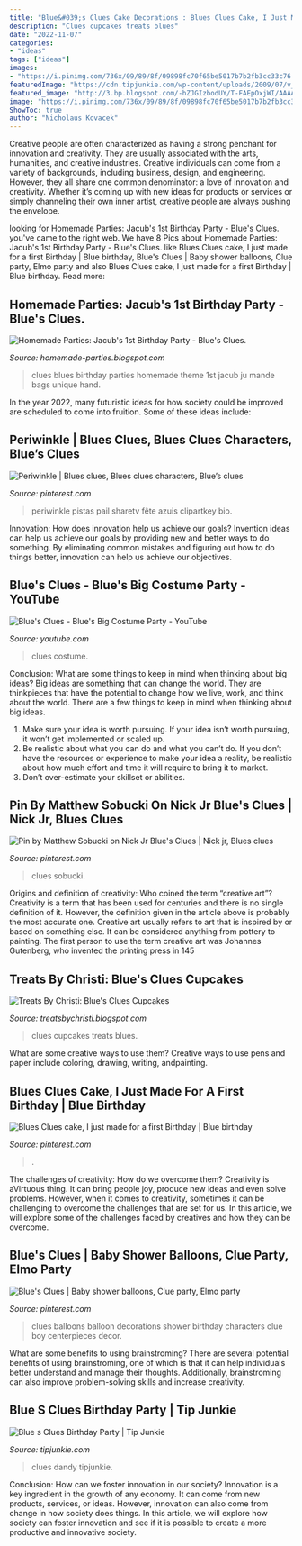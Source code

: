 ```yaml
---
title: "Blue&#039;s Clues Cake Decorations : Blues Clues Cake, I Just Made For A First Birthday"
description: "Clues cupcakes treats blues"
date: "2022-11-07"
categories:
- "ideas"
tags: ["ideas"]
images:
- "https://i.pinimg.com/736x/09/89/8f/09898fc70f65be5017b7b2fb3cc33c76.jpg"
featuredImage: "https://cdn.tipjunkie.com/wp-content/uploads/2009/07/v_3281.jpg"
featured_image: "http://3.bp.blogspot.com/-hZJGIzbodUY/T-FAEpOxjWI/AAAAAAAAKF0/H9NQBG_sBZo/w1200-h630-p-k-no-nu/Blue&#039;s+Clues+Cupcakes+-+Aiden+2nd+bday+-+February+2012.jpg"
image: "https://i.pinimg.com/736x/09/89/8f/09898fc70f65be5017b7b2fb3cc33c76.jpg"
ShowToc: true
author: "Nicholaus Kovacek"
---
```



Creative people are often characterized as having a strong penchant for innovation and creativity. They are usually associated with the arts, humanities, and creative industries. Creative individuals can come from a variety of backgrounds, including business, design, and engineering. However, they all share one common denominator: a love of innovation and creativity. Whether it’s coming up with new ideas for products or services or simply channeling their own inner artist, creative people are always pushing the envelope.

	

		
looking for Homemade Parties: Jacub&#039;s 1st Birthday Party - Blue&#039;s Clues. you've came to the right web. We have 8 Pics about Homemade Parties: Jacub&#039;s 1st Birthday Party - Blue&#039;s Clues. like Blues Clues cake, I just made for a first Birthday | Blue birthday, Blue&#039;s Clues | Baby shower balloons, Clue party, Elmo party and also Blues Clues cake, I just made for a first Birthday | Blue birthday. Read more:
		
    
## Homemade Parties: Jacub&#039;s 1st Birthday Party - Blue&#039;s Clues.

<img loading=lazy src="http://3.bp.blogspot.com/-m5Ns0aK-V_c/TvXwAdy75II/AAAAAAAAAZ4/cMziJe9_kjY/s1600/391774_284290704954764_216205641763271_880689_204504522_n.jpg" onerror="this.onerror=null;this.src='https://tse1.mm.bing.net/th?id=OIP.WsqcyAXjSUbY3BTsLblKgwHaJm&amp;pid=15.1';" alt="Homemade Parties: Jacub&#039;s 1st Birthday Party - Blue&#039;s Clues.">

_Source: homemade-parties.blogspot.com_

>clues blues birthday parties homemade theme 1st jacub ju mande bags unique hand. 

	

In the year 2022, many futuristic ideas for how society could be improved are scheduled to come into fruition. Some of these ideas include: 

    
## Periwinkle | Blues Clues, Blues Clues Characters, Blue’s Clues

<img loading=lazy src="https://i.pinimg.com/originals/12/2c/ae/122cae37815eec3117bf83ca65e3fdbe.jpg" onerror="this.onerror=null;this.src='https://tse2.mm.bing.net/th?id=OIP.jMdKChZue_5KLJRAp8eOuQHaKD&amp;pid=15.1';" alt="Periwinkle | Blues clues, Blues clues characters, Blue’s clues">

_Source: pinterest.com_

>periwinkle pistas pail sharetv fête azuis clipartkey bio. 

	

Innovation: How does innovation help us achieve our goals?
Invention ideas can help us achieve our goals by providing new and better ways to do something. By eliminating common mistakes and figuring out how to do things better, innovation can help us achieve our objectives.

    
## Blue&#039;s Clues - Blue&#039;s Big Costume Party - YouTube

<img loading=lazy src="https://i.ytimg.com/vi/4I-3ZlaBrcQ/maxresdefault.jpg" onerror="this.onerror=null;this.src='https://tse3.mm.bing.net/th?id=OIP.Tph8XpOQzLtzjakLVbcgFQHaEK&amp;pid=15.1';" alt="Blue&#039;s Clues - Blue&#039;s Big Costume Party - YouTube">

_Source: youtube.com_

>clues costume. 

	

Conclusion: What are some things to keep in mind when thinking about big ideas?
Big ideas are something that can change the world. They are thinkpieces that have the potential to change how we live, work, and think about the world. There are a few things to keep in mind when thinking about big ideas. 
1. Make sure your idea is worth pursuing. If your idea isn’t worth pursuing, it won’t get implemented or scaled up. 
2. Be realistic about what you can do and what you can’t do. If you don’t have the resources or experience to make your idea a reality, be realistic about how much effort and time it will require to bring it to market. 
3. Don’t over-estimate your skillset or abilities.

    
## Pin By Matthew Sobucki On Nick Jr Blue&#039;s Clues | Nick Jr, Blues Clues

<img loading=lazy src="https://i.pinimg.com/736x/09/89/8f/09898fc70f65be5017b7b2fb3cc33c76.jpg" onerror="this.onerror=null;this.src='https://tse2.mm.bing.net/th?id=OIP.EG-G3hReq17ubPL29ioSkAHaEK&amp;pid=15.1';" alt="Pin by Matthew Sobucki on Nick Jr Blue&#039;s Clues | Nick jr, Blues clues">

_Source: pinterest.com_

>clues sobucki. 

	

Origins and definition of creativity: Who coined the term “creative art”?
Creativity is a term that has been used for centuries and there is no single definition of it. However, the definition given in the article above is probably the most accurate one. Creative art usually refers to art that is inspired by or based on something else. It can be considered anything from pottery to painting. The first person to use the term creative art was Johannes Gutenberg, who invented the printing press in 145
    
## Treats By Christi: Blue&#039;s Clues Cupcakes

<img loading=lazy src="http://3.bp.blogspot.com/-hZJGIzbodUY/T-FAEpOxjWI/AAAAAAAAKF0/H9NQBG_sBZo/w1200-h630-p-k-no-nu/Blue&#039;s+Clues+Cupcakes+-+Aiden+2nd+bday+-+February+2012.jpg" onerror="this.onerror=null;this.src='https://tse1.mm.bing.net/th?id=OIP.EZ-yXopiDNBOMhJ1jSg5xwHaD4&amp;pid=15.1';" alt="Treats By Christi: Blue&#039;s Clues Cupcakes">

_Source: treatsbychristi.blogspot.com_

>clues cupcakes treats blues. 

	

What are some creative ways to use them?
Creative ways to use pens and paper include coloring, drawing, writing, andpainting.

    
## Blues Clues Cake, I Just Made For A First Birthday | Blue Birthday

<img loading=lazy src="https://i.pinimg.com/originals/36/f2/63/36f2631991a90d8f53b60e8ff865fa38.jpg" onerror="this.onerror=null;this.src='https://tse3.mm.bing.net/th?id=OIP.Id6pjjGvUISrFp-HmieRUAHaNL&amp;pid=15.1';" alt="Blues Clues cake, I just made for a first Birthday | Blue birthday">

_Source: pinterest.com_

>. 

	

The challenges of creativity: How do we overcome them?
Creativity is aVirtuous thing. It can bring people joy, produce new ideas and even solve problems. However, when it comes to creativity, sometimes it can be challenging to overcome the challenges that are set for us. In this article, we will explore some of the challenges faced by creatives and how they can be overcome.

    
## Blue&#039;s Clues | Baby Shower Balloons, Clue Party, Elmo Party

<img loading=lazy src="https://i.pinimg.com/originals/26/1a/79/261a79a33b437c2792e422bd9b2b4e7c.jpg" onerror="this.onerror=null;this.src='https://tse2.mm.bing.net/th?id=OIP.HH8qTl_FO549Tp2SzAmFHgHaKX&amp;pid=15.1';" alt="Blue&#039;s Clues | Baby shower balloons, Clue party, Elmo party">

_Source: pinterest.com_

>clues balloons balloon decorations shower birthday characters clue boy centerpieces decor. 

	

What are some benefits to using brainstroming?
There are several potential benefits of using brainstroming, one of which is that it can help individuals better understand and manage their thoughts. Additionally, brainstroming can also improve problem-solving skills and increase creativity.

    
## Blue S Clues Birthday Party | Tip Junkie

<img loading=lazy src="https://cdn.tipjunkie.com/wp-content/uploads/2009/07/v_3281.jpg" onerror="this.onerror=null;this.src='https://tse1.mm.bing.net/th?id=OIP.3D9QB4TeP0OrdEnT1QRrXAHaGX&amp;pid=15.1';" alt="Blue s Clues Birthday Party | Tip Junkie">

_Source: tipjunkie.com_

>clues dandy tipjunkie. 

	

Conclusion: How can we foster innovation in our society?
Innovation is a key ingredient in the growth of any economy. It can come from new products, services, or ideas. However, innovation can also come from change in how society does things. In this article, we will explore how society can foster innovation and see if it is possible to create a more productive and innovative society.

